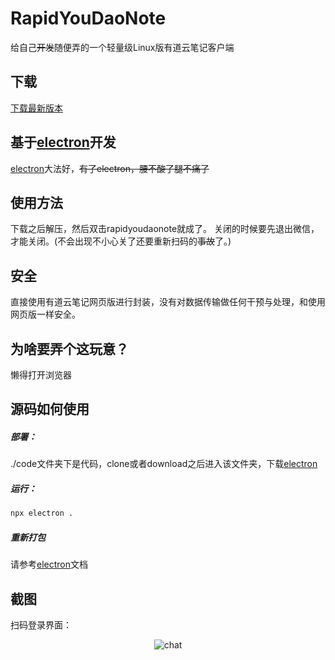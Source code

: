 # RapidYouDaoNote
给自己~~开发~~随便弄的一个轻量级Linux版有道云笔记客户端
## 下载
[下载最新版本]
## 基于[electron]开发
[electron]大法好，~~有了electron，腰不酸了腿不痛了~~
## 使用方法
下载之后解压，然后双击rapidyoudaonote就成了。
关闭的时候要先退出微信，才能关闭。(不会出现不小心关了还要重新扫码的~~事故~~了。)
## 安全
直接使用有道云笔记网页版进行封装，没有对数据传输做任何干预与处理，和使用网页版一样安全。
## 为啥要弄个这玩意？
懒得打开浏览器
## 源码如何使用
##### 部署：
./code文件夹下是代码，clone或者download之后进入该文件夹，下载[electron]
##### 运行：
```sh
npx electron .
```
##### 重新打包
请参考[electron]文档

## 截图
扫码登录界面：
<p align="center">
  <img src="https://github.com/iBeiKeCyn/RapidYouDaoNote/blob/master/screenshot/screenshot.png?raw=true" alt="chat">
</p>





[下载最新版本]:  https://github.com/iBeiKeCyn/RapidYouDaoNote/releases
[electron]: https://github.com/electron/electron
